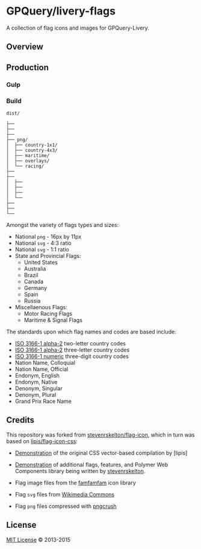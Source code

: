# GPQuery/livery-flags

A collection of flag icons and images for GPQuery-Livery.

## Overview


## Production


### Gulp



### Build

```
dist/

├── 
├── 
├── 
├── png/
│  ├── country-1x1/
│  ├── country-4x3/
│  ├── maritime/
│  ├── overlays/
│  └── racing/
├── 
├── 
│  ├── 
│  ├── 
│  ├── 
│  └──
├── 
├── 
└──
```

Amongst the variety of flags types and sizes:

* National `png` - 16px by 11px
* National `svg` - 4:3 ratio
* National `svg` - 1:1 ratio
* State and Provincial Flags:
  * United States
  * Australia
  * Brazil
  * Canada
  * Germany
  * Spain
  * Russia
* Miscellaenous Flags:
  * Motor Racing Flags
  * Maritime & Signal Flags

The standards upon which flag names and codes are based include:

* [ISO 3166-1 alpha-2](http://en.wikipedia.org/wiki/ISO_3166-1_alpha-2) two-letter country codes
* [ISO 3166-1 alpha-2](http://en.wikipedia.org/wiki/ISO_3166-1_alpha-3) three-letter country codes
* [ISO 3166-1 numeric](http://en.wikipedia.org/wiki/ISO_3166-1_numeric) three-digit country codes
* Nation Name, Colloquial
* Nation Name, Official
* Endonym, English
* Endonym, Native
* Denonym, Singular
* Denonym, Plural
* Grand Prix Race Name


## Credits

This repository was forked from [stevenrskelton/flag-icon](https://github.com/stevenrskelton/flag-icon), which in turn was based on [lipis/flag-icon-css](https://github.com/lipis/flag-icon/):

* [Demonstration](http://lipis.github.io/flag-icon-css) of the original CSS vector-based compilation by [lipis]
* [Demonstration](https://github.com/stevenrskelton/flag-icon/blob/master/README.md) of additional flags, features, and Polymer Web Components library being written by [stevenrskelton](https://github.com/stevenrskelton).

* Flag image files from the [famfamfam](http://www.famfamfam.com/lab/icons/flags/) icon library
* Flag `svg` files from [Wikimedia Commons](http://commons.wikimedia.org/wiki/Category:SVG_sovereign_state_flags)
* Flag `png` files compressed with [pngcrush](http://en.wikipedia.org/wiki/Pngcrush)


## License

[MIT License](http://opensource.org/licenses/MIT) © 2013-2015
